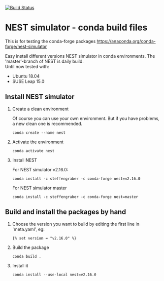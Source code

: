 [![Build Status](https://travis-ci.org/steffengraber/conda-nest.svg?branch=master)](https://travis-ci.org/steffengraber/conda-nest)

# NEST simulator - conda build files

This is for testing the conda-forge packages <https://anaconda.org/conda-forge/nest-simulator>

Easy install different versions NEST simulator in conda environments.
The 'master'-branch of NEST is daily build.  
Until now tested with:

-   Ubuntu 18.04
-   SUSE Leap 15.0

## Install NEST simulator

1.  Create a clean environment

    Of course you can use your own environment. But if you have problems, a new clean one is recommended.

        conda create --name nest

2.  Activate the environment

        conda activate nest

3.  Install NEST

    For NEST simulator v2.16.0:

        conda install -c steffengraber -c conda-forge nest=v2.16.0

    For NEST simulator master

        conda install -c steffengraber -c conda-forge nest=master

## Build and install the packages by hand

1.  Choose the version you want to build by editing the first line in
    'meta.yaml', eg:

        {% set version = "v2.16.0" %}

2.  Build the package

        conda build .

3.  Install it

        conda install --use-local nest=v2.16.0

